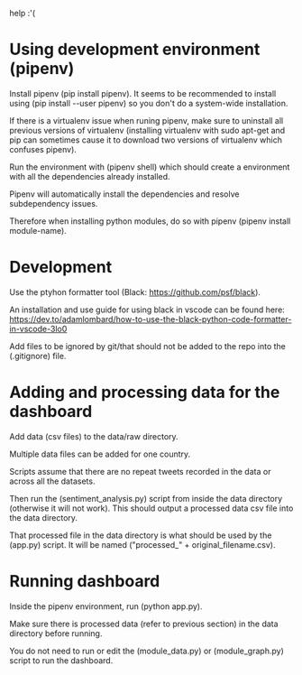 help :'(

# Using development environment (pipenv)

Install pipenv (pip install pipenv). It seems to be recommended to install using (pip install --user pipenv) so you don't do a system-wide installation.

If there is a virtualenv issue when runing pipenv, make sure to uninstall all previous versions of virtualenv (installing virtualenv with sudo apt-get and pip can sometimes cause it to download two versions of virtualenv which confuses pipenv).

Run the environment with (pipenv shell) which should create a environment with all the dependencies already installed.

Pipenv will automatically install the dependencies and resolve subdependency issues.

Therefore when installing python modules, do so with pipenv (pipenv install module-name).

# Development

Use the ptyhon formatter tool (Black: https://github.com/psf/black).

An installation and use guide for using black in vscode can be found here: https://dev.to/adamlombard/how-to-use-the-black-python-code-formatter-in-vscode-3lo0

Add files to be ignored by git/that should not be added to the repo into the (.gitignore) file.

# Adding and processing data for the dashboard

Add data (csv files) to the data/raw directory.

Multiple data files can be added for one country.

Scripts assume that there are no repeat tweets recorded in the data or across all the datasets.

Then run the (sentiment_analysis.py) script from inside the data directory (otherwise it will not work). This should output a processed data csv file into the data directory.

That processed file in the data directory is what should be used by the (app.py) script. It will be named ("processed\_" + original_filename.csv).

# Running dashboard

Inside the pipenv environment, run (python app.py).

Make sure there is processed data (refer to previous section) in the data directory before running.

You do not need to run or edit the (module_data.py) or (module_graph.py) script to run the dashboard.

